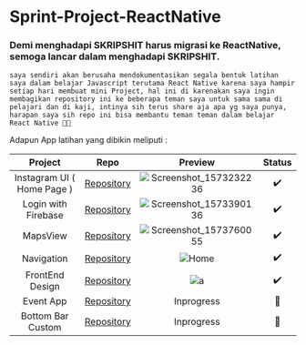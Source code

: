 # Sprint-Project-ReactNative

### Demi menghadapi SKRIPSHIT harus migrasi ke ReactNative, semoga lancar dalam menghadapi SKRIPSHIT.

```saya sendiri akan berusaha mendokumentasikan segala bentuk latihan saya dalam belajar Javascript terutama React Native karena saya hampir setiap hari membuat mini Project, hal ini di karenakan saya ingin membagikan repository ini ke beberapa teman saya untuk sama sama di pelajari dan di kaji, intinya sih terus share aja apa yg saya punya, harapan saya sih repo ini bisa membantu teman teman dalam belajar React Native 🤘🐧 ```

Adapun App latihan yang dibikin meliputi :

| Project                    | Repo                                                                  | Preview                                                                                                                        | Status |
|:--------------------------:|:---------------------------------------------------------------------:|:------------------------------------------------------------------------------------------------------------------------------:|:------:|
| Instagram UI ( Home Page ) | [Repository](https://github.com/dhiyo7/React-Native-UI-Insta)         | ![Screenshot_1573232236](https://user-images.githubusercontent.com/25566307/68890564-b7770f00-0751-11ea-9157-0eb0193c8676.png) | ✔️     |
| Login with Firebase        | [Repository](https://github.com/dhiyo7/React-Native-Login-Firebase)   | ![Screenshot_1573390136](https://user-images.githubusercontent.com/25566307/68890565-b7770f00-0751-11ea-9f39-0e958f454053.png) | ✔️     |
| MapsView                   | [Repository](https://github.com/dhiyo7/React-Native-Maps-EZ)          | ![Screenshot_1573760055](https://user-images.githubusercontent.com/25566307/68890566-b80fa580-0751-11ea-8c31-cb575174af39.png) | ✔️     |
| Navigation                 | [Repository](https://github.com/dhiyo7/React-Native-React-Navigation) | ![Home](https://user-images.githubusercontent.com/25566307/69090398-75183f80-0a7b-11ea-84a3-f38314854ba1.png)                  | ✔️     |
| FrontEnd Design            | [Repository](https://github.com/dhiyo7/React-Native-FrontEnd-Design)  | ![a](https://user-images.githubusercontent.com/25566307/71379379-91b91180-25fd-11ea-8fa8-d22c32ae0aa8.png) | ✔️     |
| Event App                  | [Repository](https://github.com/dhiyo7/React-Native-Event-App.git)    | Inprogress                                                                                                                     |  👷   |
| Bottom Bar Custom                  | [Repository](https://github.com/dhiyo7/React-Native-Bottom-Bar-Custom)    | Inprogress                                                                                                                     |  👷   |
